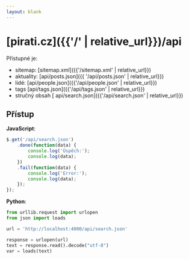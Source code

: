 ```yaml
---
layout: blank
---
```


# [pirati.cz]({{'/' | relative_url}})/api

Přístupné je:

- sitemap: [sitemap.xml]({{'/sitemap.xml' | relative_url}})
- aktuality: [api/posts.json]({{ '/api/posts.json' | relative_url}})
- lidé: [api/people.json]({{'/api/people.json' | relative_url}})
- tags [api/tags.json]({{'/api/tags.json' | relative_url}})
- stručný obsah [ api/search.json]({{'/api/search.json' | relative_url}})

## Přístup

**JavaScript**:

```javascript
$.get('/api/search.json')
    .done(function(data) {
        console.log('Úspěch:');
        console.log(data);
    })
    .fail(function(data) {
        console.log('Error:');
        console.log(data);
    });
});
```

**Python**:

```python
from urllib.request import urlopen
from json import loads

url = 'http://localhost:4000/api/search.json'

response = urlopen(url)
text = response.read().decode("utf-8")
var = loads(text)
```
